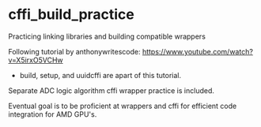 # cffi_build_practice
Practicing linking libraries and building compatible wrappers

Following tutorial by anthonywritescode: https://www.youtube.com/watch?v=X5irxO5VCHw
  - build, setup, and uuidcffi are apart of this tutorial.

Separate ADC logic algorithm cffi wrapper practice is included. 

Eventual goal is to be proficient at wrappers and cffi for efficient code integration for AMD GPU's. 
